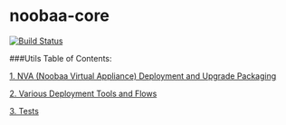 noobaa-core
===========
[![Build Status](https://snap-ci.com/YEqf0E9LAfcOUoAjHlVHRkcptwUTnWNxW9jLqwHAqKc/build_image)](https://snap-ci.com/noobaa/noobaa-core/branch/master)

###Utils Table of Contents:

[1. NVA (Noobaa Virtual Appliance) Deployment and Upgrade Packaging](https://github.com/noobaa/noobaa-core/blob/master/src/deploy/NVA_build/README.md)

[2. Various Deployment Tools and Flows](https://github.com/noobaa/noobaa-core/blob/master/src/deploy/README.md)

[3. Tests](https://github.com/noobaa/noobaa-core/blob/master/src/test/README.md)
